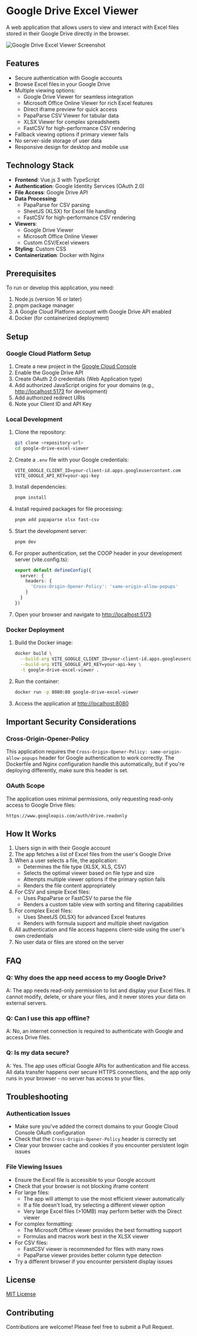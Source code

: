 # Google Drive Excel Viewer

A web application that allows users to view and interact with Excel files stored in their Google Drive directly in the browser.

![Google Drive Excel Viewer Screenshot](image.png)

## Features

- Secure authentication with Google accounts
- Browse Excel files in your Google Drive
- Multiple viewing options:
  - Google Drive Viewer for seamless integration
  - Microsoft Office Online Viewer for rich Excel features
  - Direct iframe preview for quick access
  - PapaParse CSV Viewer for tabular data
  - XLSX Viewer for complex spreadsheets
  - FastCSV for high-performance CSV rendering
- Fallback viewing options if primary viewer fails
- No server-side storage of user data
- Responsive design for desktop and mobile use

## Technology Stack

- **Frontend**: Vue.js 3 with TypeScript
- **Authentication**: Google Identity Services (OAuth 2.0)
- **File Access**: Google Drive API
- **Data Processing**:
  - PapaParse for CSV parsing
  - SheetJS (XLSX) for Excel file handling
  - FastCSV for high-performance CSV rendering
- **Viewers**:
  - Google Drive Viewer
  - Microsoft Office Online Viewer
  - Custom CSV/Excel viewers
- **Styling**: Custom CSS
- **Containerization**: Docker with Nginx

## Prerequisites

To run or develop this application, you need:

1. Node.js (version 16 or later)
2. pnpm package manager
3. A Google Cloud Platform account with Google Drive API enabled
4. Docker (for containerized deployment)

## Setup

### Google Cloud Platform Setup

1. Create a new project in the [Google Cloud Console](https://console.cloud.google.com/)
2. Enable the Google Drive API
3. Create OAuth 2.0 credentials (Web Application type)
4. Add authorized JavaScript origins for your domains (e.g., <http://localhost:5173> for development)
5. Add authorized redirect URIs
6. Note your Client ID and API Key

### Local Development

1. Clone the repository:

   ```bash
   git clone <repository-url>
   cd google-drive-excel-viewer
   ```

2. Create a `.env` file with your Google credentials:

   ```
   VITE_GOOGLE_CLIENT_ID=your-client-id.apps.googleusercontent.com
   VITE_GOOGLE_API_KEY=your-api-key
   ```

3. Install dependencies:

   ```bash
   pnpm install
   ```

4. Install required packages for file processing:

   ```bash
   pnpm add papaparse xlsx fast-csv
   ```

5. Start the development server:

   ```bash
   pnpm dev
   ```

6. For proper authentication, set the COOP header in your development server (vite.config.ts):

   ```typescript
   export default defineConfig({
     server: {
       headers: {
         'Cross-Origin-Opener-Policy': 'same-origin-allow-popups'
       }
     }
   })
   ```

7. Open your browser and navigate to <http://localhost:5173>

### Docker Deployment

1. Build the Docker image:

   ```bash
   docker build \
     --build-arg VITE_GOOGLE_CLIENT_ID=your-client-id.apps.googleusercontent.com \
     --build-arg VITE_GOOGLE_API_KEY=your-api-key \
     -t google-drive-excel-viewer .
   ```

2. Run the container:

   ```bash
   docker run -p 8080:80 google-drive-excel-viewer
   ```

3. Access the application at <http://localhost:8080>

## Important Security Considerations

### Cross-Origin-Opener-Policy

This application requires the `Cross-Origin-Opener-Policy: same-origin-allow-popups` header for Google authentication to work correctly. The Dockerfile and Nginx configuration handle this automatically, but if you're deploying differently, make sure this header is set.

### OAuth Scope

The application uses minimal permissions, only requesting read-only access to Google Drive files:

```
https://www.googleapis.com/auth/drive.readonly
```

## How It Works

1. Users sign in with their Google account
2. The app fetches a list of Excel files from the user's Google Drive
3. When a user selects a file, the application:
   - Determines the file type (XLSX, XLS, CSV)
   - Selects the optimal viewer based on file type and size
   - Attempts multiple viewer options if the primary option fails
   - Renders the file content appropriately
4. For CSV and simple Excel files:
   - Uses PapaParse or FastCSV to parse the file
   - Renders a custom table view with sorting and filtering capabilities
5. For complex Excel files:
   - Uses SheetJS (XLSX) for advanced Excel features
   - Renders with formula support and multiple sheet navigation
6. All authentication and file access happens client-side using the user's own credentials
7. No user data or files are stored on the server

## FAQ

### Q: Why does the app need access to my Google Drive?

A: The app needs read-only permission to list and display your Excel files. It cannot modify, delete, or share your files, and it never stores your data on external servers.

### Q: Can I use this app offline?

A: No, an internet connection is required to authenticate with Google and access Drive files.

### Q: Is my data secure?

A: Yes. The app uses official Google APIs for authentication and file access. All data transfer happens over secure HTTPS connections, and the app only runs in your browser - no server has access to your files.

## Troubleshooting

### Authentication Issues

- Make sure you've added the correct domains to your Google Cloud Console OAuth configuration
- Check that the `Cross-Origin-Opener-Policy` header is correctly set
- Clear your browser cache and cookies if you encounter persistent login issues

### File Viewing Issues

- Ensure the Excel file is accessible to your Google account
- Check that your browser is not blocking iframe content
- For large files:
  - The app will attempt to use the most efficient viewer automatically
  - If a file doesn't load, try selecting a different viewer option
  - Very large Excel files (>10MB) may perform better with the Direct viewer
- For complex formatting:
  - The Microsoft Office viewer provides the best formatting support
  - Formulas and macros work best in the XLSX viewer
- For CSV files:
  - FastCSV viewer is recommended for files with many rows
  - PapaParse viewer provides better column type detection
- Try a different browser if you encounter persistent display issues

## License

[MIT License](LICENSE.md)

## Contributing

Contributions are welcome! Please feel free to submit a Pull Request.
